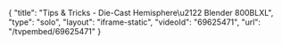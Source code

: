 {
    "title": "Tips & Tricks - Die-Cast Hemisphere\u2122 Blender 800BLXL",
    "type": "solo",
    "layout": "iframe-static",
    "videoId": "69625471",
    "url": "\/tvpembed\/69625471"
}